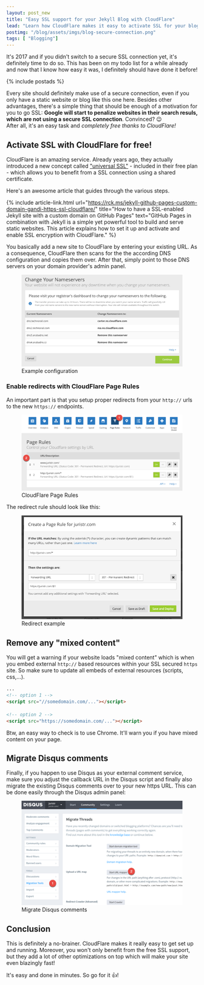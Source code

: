 ```yaml
---
layout: post_new
title: "Easy SSL support for your Jekyll Blog with CloudFlare"
lead: "Learn how CloudFlare makes it easy to activate SSL for your blog"
postimg: "/blog/assets/imgs/blog-secure-connection.png"
tags: [ "Blogging"]
---
```


<div class="article-intro">
  It's 2017 and if you didn't switch to a secure SSL connection yet, it's definitely time to do so. This has been on my todo list for a while already and now that I know how easy it was, I definitely should have done it before!
</div>

{% include postads %}

Every site should definitely make use of a secure connection, even if you only have a static website or blog like this one here. Besides other advantages, there's a simple thing that should be enough of a motivation for you to go SSL: **Google will start to penalize websites in their search resuls, which are not using a secure SSL connection**. Convinced? :wink:  
After all, it's an easy task and _completely free thanks to CloudFlare!_

## Activate SSL with CloudFlare for free!

CloudFlare is an amazing service. Already years ago, they actually introduced a new concept called ["universal SSL"](https://blog.cloudflare.com/introducing-universal-ssl/) - included in their free plan - which allows you to benefit from a SSL connection using a shared certificate.

Here's an awesome article that guides through the various steps.

{% include article-link.html
	url="https://rck.ms/jekyll-github-pages-custom-domain-gandi-https-ssl-cloudflare/"
	title="How to have a SSL-enabled Jekyll site with a custom domain on GitHub Pages"
	text="GitHub Pages in combination with Jekyll is a simple yet powerful tool to build and serve static websites. This article explains how to set it up and activate and enable SSL encryption with CloudFlare."
%}

You basically add a new site to CloudFlare by entering your existing URL. As a consequence, CloudFlare then scans for the the according DNS configuration and copies them over. After that, simply point to those DNS servers on your domain provider's admin panel.

<figure class="image--medium">
    <a href="/blog/assets/imgs/cloudflaredns.png" class="image--zoom">
        <img src="/blog/assets/imgs/cloudflaredns.png">
    </a>
    <figcaption>Example configuration</figcaption>
</figure>

### Enable redirects with CloudFlare Page Rules

An important part is that you setup proper redirects from your `http://` urls to the new `https://` endpoints.

<figure class="image--medium">
    <a href="/blog/assets/imgs/cloudflare-redirects.png" class="image--zoom">
        <img src="/blog/assets/imgs/cloudflare-redirects.png">
    </a>
    <figcaption>CloudFlare Page Rules</figcaption>
</figure>

The redirect rule should look like this:

<figure class="image--medium">
    <a href="/blog/assets/imgs/cloudflare-redirects-example.png" class="image--zoom">
        <img src="/blog/assets/imgs/cloudflare-redirects-example.png">
    </a>
    <figcaption>Redirect example</figcaption>
</figure>


## Remove any "mixed content"

You will get a warning if your website loads "mixed content" which is when you embed external `http://` based resources within your SSL secured `https` site. So make sure to update all embeds of external resources (scripts, css,...).

```html
...
<!-- option 1 -->
<script src="//somedomain.com/..."></script>

<!-- option 2 -->
<script src="https://somedomain.com/..."></script>
```

Btw, an easy way to check is to use Chrome. It'll warn you if you have mixed content on your page.

## Migrate Disqus comments

Finally, if you happen to use Disqus as your external comment service, make sure you adjust the callback URL in the Disqus script and finally also migrate the existing Disqus comments over to your new https URL. This can be done easily through the Disqus admin panel:

<figure class="image--medium">
    <a href="/blog/assets/imgs/disqus-comment-migration.png" class="image--zoom">
        <img src="/blog/assets/imgs/disqus-comment-migration.png">
    </a>
    <figcaption>Migrate Disqus comments</figcaption>
</figure>

## Conclusion

This is definitely a no-brainer. CloudFlare makes it really easy to get set up and running. Moreover, you won't only benefit from the free SSL support, but they add a lot of other optimizations on top which will make your site even blazingly fast! 

It's easy and done in minutes. So go for it :+1:!

